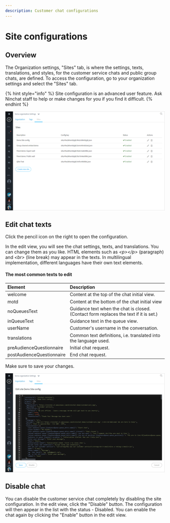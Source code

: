 ```yaml
---
description: Customer chat configurations
---
```


# Site configurations

## Overview <a id="yleista"></a>

The Organization settings, "Sites" tab, is where the settings, texts, translations, and styles, for the customer service chats and public group chats, are defined. To access the configuration, go to your organization settings and select the "Sites" tab.

{% hint style="info" %}
Site configuration is an advanced user feature. Ask Ninchat staff to help or make changes for you if you find it difficult.
{% endhint %}

![](../.gitbook/assets/organization-sites.png)

## Edit chat texts

Click the pencil icon on the right to open the configuration.

In the edit view, you will see the chat settings, texts, and translations. You can change them as you like. HTML elements such as _&lt;p&gt;&lt;/p&gt;_ \(paragraph\) and _&lt;br&gt;_ \(line break\) may appear in the texts. In multilingual implementation, different languages have their own text elements.

#### The most common texts to edit

| Element | Description |
| :--- | :--- |
| welcome | Content at the top of the chat initial view. |
| motd | Content at the bottom of the chat initial view |
| noQueuesText | Guidance text when the chat is closed. \(Contact form replaces the text if it is set.\) |
| inQueueText | Guidance text in the queue view. |
| userName | Customer's username in the conversation. |
| translations | Common text definitions, i.e. translated into the language used. |
| preAudienceQuestionnaire | Initial chat request. |
| postAudienceQuestionnaire | End chat request. |

Make sure to save your changes.

![](../.gitbook/assets/organization-sites-1.png)

## Disable chat <a id="chatin-ottaminen-pois-kaeytosta"></a>

You can disable the customer service chat completely by disabling the site configuration. In the edit view, click the "Disable" button. The configuration will then appear in the list with the status - Disabled. You can enable the chat again by clicking the "Enable" button in the edit view.

